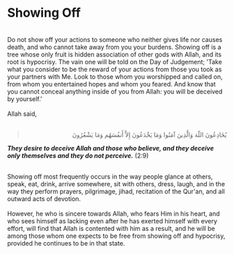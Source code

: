 Showing Off
===========

   
 Do not show off your actions to someone who neither gives life nor
causes death, and who cannot take away from you your burdens. Showing
off is a tree whose only fruit is hidden association of other gods with
Allah, and its root is hypocrisy. The vain one will be told on the Day
of Judgement; 'Take what you consider to be the reward of your actions
from those you took as your partners with Me. Look to those whom you
worshipped and called on, from whom you entertained hopes and whom you
feared. And know that you cannot conceal anything inside of you from
Allah: you will be deceived by yourself.'  
    
 Allah said,  
  

<blockquote dir="rtl">
  <p>
يُخَادِعُونَ اللّهَ وَالَّذِينَ آمَنُوا وَمَا يَخْدَعُونَ إِلاَّ
أَنفُسَهُم وَمَا يَشْعُرُونَ
  </p>
</blockquote>

***They desire to deceive Allah and those who believe, and they deceive
only themselves and they do not perceive.*** (2:9)

   
 Showing off most frequently occurs in the way people glance at others,
speak, eat, drink, arrive somewhere, sit with others, dress, laugh, and
in the way they perform prayers, pilgrimage, jihad, recitation of the
Qur'an, and all outward acts of devotion.  
    
 However, he who is sincere towards Allah, who fears Him in his heart,
and who sees himself as lacking even after he has exerted himself with
every effort, will find that Allah is contented with him as a result,
and he will be among those whom one expects to be free from showing off
and hypocrisy, provided he continues to be in that state.


